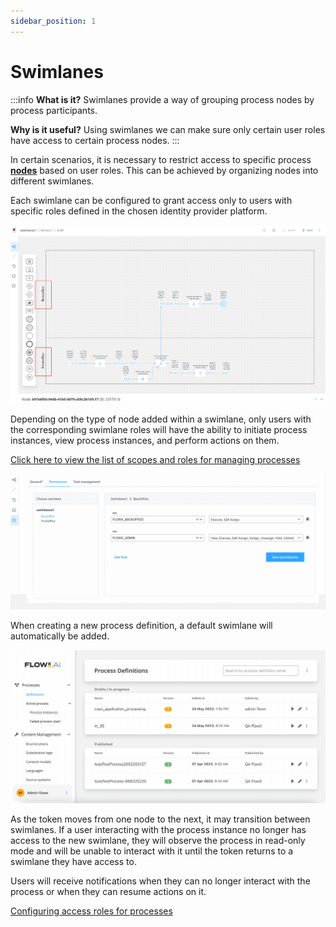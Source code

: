 ```yaml
---
sidebar_position: 1
--- 
```


# Swimlanes

:::info
**What is it?** Swimlanes provide a way of grouping process nodes by process participants.

**Why is it useful?** Using swimlanes we can make sure only certain user roles have access to certain process nodes.
:::

In certain scenarios, it is necessary to restrict access to specific process [**nodes**](../../terms/flowx-node) based on user roles. This can be achieved by organizing nodes into different swimlanes. 

Each swimlane can be configured to grant access only to users with specific roles defined in the chosen identity provider platform.

![](../img/multiple_swimlanes.png)

Depending on the type of node added within a swimlane, only users with the corresponding swimlane roles will have the ability to initiate process instances, view process instances, and perform actions on them.

[Click here to view the list of scopes and roles for managing processes](../../platform-setup-guides/flowx-engine-setup-guide/configuring-access-rights-for-engine.md)

![](../img/swimlanes_permissions.gif)

When creating a new process definition, a default swimlane will automatically be added.

![](../img/swimlanes_default.gif)

As the token moves from one node to the next, it may transition between swimlanes. If a user interacting with the process instance no longer has access to the new swimlane, they will observe the process in read-only mode and will be unable to interact with it until the token returns to a swimlane they have access to.

Users will receive notifications when they can no longer interact with the process or when they can resume actions on it.

[Configuring access roles for processes](../../platform-setup-guides/flowx-engine-setup-guide/configuring-access-roles-for-processes.md)